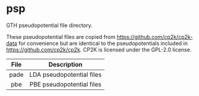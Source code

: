 # psp

GTH pseudopotential file directory.

These pseudopotential files are copied from https://github.com/cp2k/cp2k-data for convenience but are identical to the pseudopotentials included in https://github.com/cp2k/cp2k. CP2K is licensed under the GPL-2.0 license.

| File | Description |
| :--: | :---------: |
| pade | LDA pseudopotential files |
| pbe  | PBE pseudopotential files |
